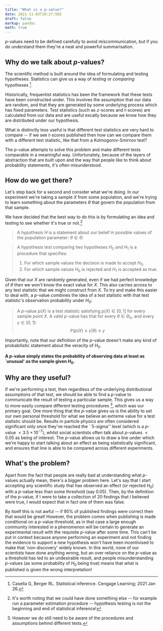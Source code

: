 ```yaml
---
title: "What is a p-value?"
date: 2021-11-03T20:27:58Z
draft: false
markup: pandoc
math: true
---
```


$p$-values need to be defined carefully to avoid miscommunication, but if you do understand them they're a neat and powerful summarisation.

## Why do we talk about $p$-values? ##

The scientific method is built around the idea of formulating and testing hypotheses.
Statistics can give us a way of *testing* or *comparing* hypotheses [^1].

[^1]: Casella G, Berger RL. Statistical inference. Cengage Learning; 2021 Jan 26.

Historically, frequentist statistics has been the framework that these tests have been constructed under.
This involves the assumption that our data are random, and that they are generated by some underlying process which has fixed parameters.
Test statistics (such as $z$-scores and $t$-scores) are calculated from our data and are useful excatly because we know how they are distributed under our hypothesis.

What is distinctly less useful is that different test statistics are very hard to compare -- if we see $t$-scores published then how can we compare them with a different test statistic, like that from a Kolmogorov-Smirnov test?

The $p$-value attempts to solve this problem and make different tests comparable in a meaningful way.
Unfortunately, because of the layers of abstraction that are built upon and the way that people like to think about probability statements, it's often misunderstood.

## How do we get there? ##

Let's step back for a second and consider what we're doing.
In our experiment we're taking a sample $X$ from some population, and we're trying to learn something about the parameters $\theta$ that govern the population from that sample.

We have decided that the best way to do this is by formulating an idea and testing to see whether it's true or not.[^2]

[^2]: It's worth noting that we could have done something else -- for example run a parameter estimation procedure -- hypothesis testing is not the beginning and end of statistical inference!

> A hypothesis $H$ is a statement about our belief in possible values of the population parameter: $\theta \in \Theta$.

>A hypothesis test comparing two hypotheses $H_0$ and $H_1$ is a procedure that specifies:
> 1. For which sample values the decision is made to accept $H_0$.
> 1. For which sample values $H_0$ is rejected and $H_1$ is accepted as true.

Given that our $X$ are randomly generated, even if we had perfect knowledge of $\theta$ then we won't know the exact value for $X$.
This also carries across to any test statistic that we might construct from $X$.
To try and make this easier to deal with, a $p$-value combines the idea of a test statistic with that test statistic's observation probability under $H_0$:

> A $p$-value $p(X)$ is a test statistic satisfying $p(X) \in [0, 1]$ for every sample point $X$.
> A valid $p$-value has that for every $\theta \in \Theta_0$, and every $\gamma \in [0, 1]$:
> $$ \mathbb{P}\left(p(X) \leq \gamma \vert \theta \right) \leq \gamma $$

Importantly, note that our definition of the $p$-value doesn't make any kind of probabilistic statement about the veracity of $H_0$.

**A $p$-value simply states the probability of observing data at least as `unusual' as the sample given $H_0$.**

## Why are they useful? ##

If we're performing a test, then regardless of the underlying distributional assumptions of that test, we should be able to find a $p$-value to communicate the result of testing a particular sample.
This gives us a way to more easily compare different testing procedures [^3], which was our primary goal.
One more thing that the $p$-value gives us is the ability to set our own personal threshold for what we believe an extreme value for a test statistic should be.
Results in particle physics are often considered significant only once they've reached the ``5-sigma'' level (which is a $p$-value $< 3.5 \times 10 ^ {-7}$), whilst social scientists often talk about $p$-values $< 0.05$ as being of interest.
The $p$-value allows us to draw a line under which we're happy to start talking about an effect as being statistically significant, and ensures that line is able to be compared across different experiments.

[^3]: However we do still need to be aware of the procedures and assumptions behind different tests.

## What's the problem? ##

Apart from the fact that people are really bad at understanding what $p$-values actually mean, there's a bigger problem here.
Let's say that I start accepting any scientific study that has observed an effect (or rejected $H_0$) with a $p$-value less than some threshold (say 0.05).
Then, by the definition of the $p$-value, if I were to take a collection of 20 findings that I believed were true, I would expect that in fact one of them was false.

By itself this is not awful -- if 95\% of published findings were correct then that would be great!
However, the problem comes when publishing is made conditional on a $p$-value threshold, as in that case a large enough community interested in a phenomenon will be certain to generate an experimental result with the requisite $p$-value after some time.
This can't be put in context because anyone performing an experiment and not finding the evidence to support a new hypothesis won't have been incentivised to make that `non-discovery' widely known.
In this world, none of our scientists have done anything wrong, but an over reliance on the $p$-value as a threshold has led to an undesirable result, and people misunderstanding $p$-values (as some probability of $H_0$ being true) means that what is published is given the wrong interpretation!